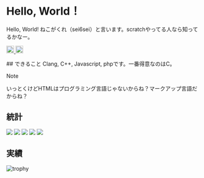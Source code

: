 # Hello, World！
Hello, World! ねこがくれ（sei6sei）と言います。scratchやってる人なら知ってるかなー。
<p align="left">
  <a href="https://github.com/Itsuki0222">
    <img height="20" src="https://komarev.com/ghpvc/?username=nekogakure" />
  </a>
  <a href="https://github.com/Itsuki0222">
    <img height="20" src="https://img.shields.io/github/followers/nekogakure?label=follower&logo=github&style=flat" />
  </a>
</p>
## できること
Clang, C++, Javascript, phpです。一番得意なのはC。

> [!NOTE]
> いっとくけどHTMLはプログラミング言語じゃないからね？マークアップ言語だからね？

## 統計
![](http://github-profile-summary-cards.vercel.app/api/cards/profile-details?username=nekogakure&theme=solarized_dark)
![](http://github-profile-summary-cards.vercel.app/api/cards/repos-per-language?username=nekogakure&theme=solarized_dark)
![](http://github-profile-summary-cards.vercel.app/api/cards/most-commit-language?username=nekogakure&theme=solarized_dark)
![](http://github-profile-summary-cards.vercel.app/api/cards/stats?username=nekogakure&theme=solarized_dark)
![](http://github-profile-summary-cards.vercel.app/api/cards/productive-time?username=nekogakure&theme=solarized_dark&utcOffset=9)

## 実績
![trophy](https://github-profile-trophy.vercel.app/?username=nekogakure&theme=tokyonight)
